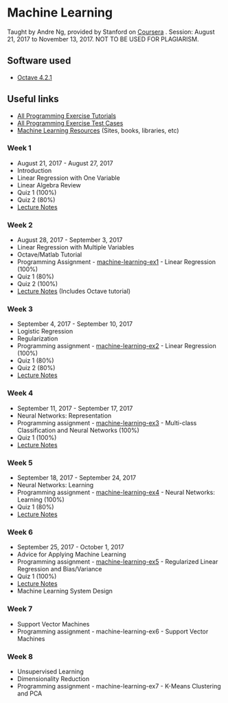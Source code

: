 # Machine Learning

Taught by Andre Ng, provided by Stanford on [Coursera](https://www.coursera.org/learn/machine-learning/) . Session: August 21, 2017 to November 13, 2017.
NOT TO BE USED FOR PLAGIARISM.

## Software used

* [Octave 4.2.1](https://ftp.gnu.org/gnu/octave/windows/octave-4.2.1-w64-installer.exe)

## Useful links

* [All Programming Exercise Tutorials](https://www.coursera.org/learn/machine-learning/discussions/all/threads/m0ZdvjSrEeWddiIAC9pDDA)
* [All Programming Exercise Test Cases](https://www.coursera.org/learn/machine-learning/discussions/all/threads/0SxufTSrEeWPACIACw4G5w)
* [Machine Learning Resources](https://www.coursera.org/learn/machine-learning/resources/NrY2G) (Sites, books, libraries, etc)

### Week 1

* August 21, 2017 - August 27, 2017
* Introduction
* Linear Regression with One Variable
* Linear Algebra Review
* Quiz 1 (100%)
* Quiz 2 (80%)
* [Lecture Notes](https://www.coursera.org/learn/machine-learning/resources/JXWWS)

### Week 2

* August 28, 2017 - September 3, 2017
* Linear Regression with Multiple Variables
* Octave/Matlab Tutorial
* Programming Assignment - [machine-learning-ex1](https://github.com/saranya-vatti/MOOC/tree/master/Machine%20Learning/machine-learning-ex1) - Linear Regression (100%)
* Quiz 1 (80%)
* Quiz 2 (100%)
* [Lecture Notes](https://www.coursera.org/learn/machine-learning/resources/QQx8l) (Includes Octave tutorial)

### Week 3

* September 4, 2017 - September 10, 2017
* Logistic Regression
* Regularization
* Programming assignment - [machine-learning-ex2](https://github.com/saranya-vatti/MOOC/tree/master/Machine%20Learning/machine-learning-ex2) - Linear Regression (100%)
* Quiz 1 (80%)
* Quiz 2 (80%)
* [Lecture Notes](https://www.coursera.org/learn/machine-learning/resources/Zi29t)

### Week 4

* September 11, 2017 - September 17, 2017
* Neural Networks: Representation
* Programming assignment - [machine-learning-ex3](https://github.com/saranya-vatti/MOOC/tree/master/Machine%20Learning/machine-learning-ex3) - Multi-class Classification and Neural Networks (100%)
* Quiz 1 (100%)
* [Lecture Notes](https://www.coursera.org/learn/machine-learning/resources/RmTEz)

### Week 5

* September 18, 2017 - September 24, 2017
* Neural Networks: Learning
* Programming assignment - [machine-learning-ex4](https://github.com/saranya-vatti/MOOC/tree/master/Machine%20Learning/machine-learning-ex4) - Neural Networks: Learning (100%)
* Quiz 1 (80%)
* [Lecture Notes](https://www.coursera.org/learn/machine-learning/resources/EcbzQ)

### Week 6

* September 25, 2017 - October 1, 2017
* Advice for Applying Machine Learning
* Programming assignment - [machine-learning-ex5](https://github.com/saranya-vatti/MOOC/tree/master/Machine%20Learning/machine-learning-ex5) - Regularized Linear Regression and Bias/Variance
* Quiz 1 (100%)
* [Lecture Notes](https://www.coursera.org/learn/machine-learning/resources/LIZza)
* Machine Learning System Design

### Week 7

* Support Vector Machines
* Programming assignment - machine-learning-ex6 - Support Vector Machines

### Week 8

* Unsupervised Learning
* Dimensionality Reduction
* Programming assignment - machine-learning-ex7 - K-Means Clustering and PCA
